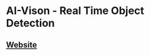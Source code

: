 # AI-Vison - Real Time Object Detection
## [Website](https://real-time-object-detection.netlify.app)

